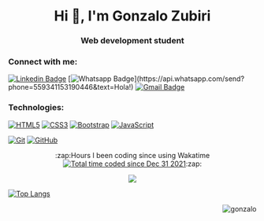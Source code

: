 <!-- ### Hi there 👋 -->
<h1 align="center">Hi 👋, I'm Gonzalo Zubiri</h1>
<h3 align="center">Web development student</h3>

<h3 align="left">Connect with me:</h3>
<p align="left"></p> 

[![Linkedin Badge](https://img.shields.io/badge/-LinkedIn-blue?style=flat-square&logo=Linkedin&logoColor=white&link=https://www.linkedin.com/in/gonzalo-zubiri-6b7b581b7/)](https://www.linkedin.com/in/gonzalo-zubiri-6b7b581b7/)
[![Whatsapp Badge](https://img.shields.io/badge/-Whatsapp-4CA143?style=flat-square&labelColor=4CA143&logo=whatsapp&logoColor=white&link=https://api.whatsapp.com/send?phone=559341153190446&text=Hola!)](https://api.whatsapp.com/send?phone=559341153190446&text=Hola!)
[![Gmail Badge](https://img.shields.io/badge/-Gmail-c14438?style=flat-square&logo=Gmail&logoColor=white&link=mailto:gonzalozubiri24@gmail.com)](mailto:gonzalozubiri24@gmail.com)

<h3 align="left">Technologies:</h3>
<p align="left"></p> 

[![HTML5](https://img.shields.io/badge/-HTML5-E34F26?style=flat-square&logo=html5&logoColor=white&link=https://github.com/GonzaloZubiri/)](https://github.com/GonzaloZubiri/)
[![CSS3](https://img.shields.io/badge/-CSS3-1572B6?style=flat-square&logo=css3&link=https://github.com/GonzaloZubiri/)](https://github.com/GonzaloZubiri/)
[![Bootstrap](https://img.shields.io/badge/-Bootstrap-563D7C?style=flat-square&logo=bootstrap&link=https://github.com/GonzaloZubiri/)](https://github.com/GonzaloZubiri/)
[![JavaScript](https://img.shields.io/badge/-JavaScript-black?style=flat-square&logo=javascript&link=https://github.com/GonzaloZubiri/)](https://github.com/GonzaloZubiri/)

[![Git](https://img.shields.io/badge/-Git-black?style=flat-square&logo=git&link=https://github.com/GonzaloZubiri/)](https://github.com/GonzaloZubiri/)
[![GitHub](https://img.shields.io/badge/-GitHub-181717?style=flat-square&logo=github&link=https://github.com/GonzaloZubiri/)](https://github.com/GonzaloZubiri/)

<p align="center">
:zap:Hours I been coding since using Wakatime <a href="https://wakatime.com/@f13193fe-32f7-478a-9c14-85c657c05b2f"><img src="https://wakatime.com/badge/user/f13193fe-32f7-478a-9c14-85c657c05b2f.svg" alt="Total time coded since Dec 31 2021" /></a>:zap:  </p>

  
<p align="center"><img src="https://github-readme-stats.vercel.app/api?username=GonzaloZubiri&&show_icons=true&title_color=00fa9a&icon_color=00c87b&text_color=00fa9a&bg_color=191919&count_private=true"></p> 

[![Top Langs](https://github-readme-stats.vercel.app/api/top-langs/?username=GonzaloZubiri&bg_color=000000&text_color=FFFFFF&title_color=159E4A&langs_count=10&card_width=1000&layout=compact)](https://github.com/GonzaloZubiri/github-readme-stats)

<p align="right"> <img src="https://komarev.com/ghpvc/?username=gonzalo&label=Profile%20views&color=0e75b6&style=flat" alt="gonzalo" /> </p>

